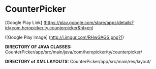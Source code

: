 # CounterPicker
[Google Play Link] (https://play.google.com/store/apps/details?id=com.heropicker.ty.counterpicker&hl=en)

![Google Play Image] (http://i.imgur.com/RHwGAGS.png?1)


**DIRECTORY OF JAVA CLASSES:** CounterPicker/app/src/main/java/com/heropicker/ty/counterpicker/

**DIRECTORY of XML LAYOUTS:** CounterPicker/app/src/main/res/layout/
